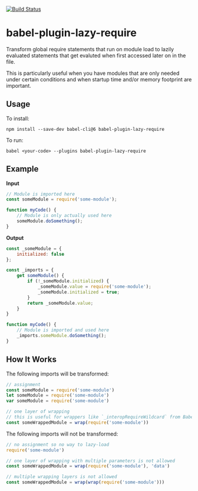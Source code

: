 [![Build Status](https://travis-ci.org/mhassan1/babel-plugin-lazy-require.svg?branch=master)](https://travis-ci.org/mhassan1/babel-plugin-lazy-require)
# babel-plugin-lazy-require

Transform global require statements that run on module load to lazily evaluated
statements that get evaluted when first accessed later on in the file.

This is particularly useful when you have modules that are only needed under
certain conditions and when startup time and/or memory footprint are important.

## Usage

To install:

```
npm install --save-dev babel-cli@6 babel-plugin-lazy-require
```

To run:

```
babel <your-code> --plugins babel-plugin-lazy-require
```

## Example

**Input**

```js
// Module is imported here
const someModule = require('some-module');

function myCode() { 
    // Module is only actually used here
    someModule.doSomething();
}
```

**Output**

```js
const _someModule = {
    initialized: false
};

const _imports = {
    get someModule() {
        if (!_someModule.initialized) {
            _someModule.value = require('some-module');
            _someModule.initialized = true;
        }
        return _someModule.value;
    }
}

function myCode() {
    // Module is imported and used here
    _imports.someModule.doSomething();
}
```

## How It Works

The following imports will be transformed:
```js
// assignment
const someModule = require('some-module')
let someModule = require('some-module')
var someModule = require('some-module')

// one layer of wrapping
// this is useful for wrappers like `_interopRequireWildcard` from Babel `preset-env`
const someWrappedModule = wrap(require('some-module'))
```

The following imports will not be transformed:
```js
// no assignment so no way to lazy-load
require('some-module')

// one layer of wrapping with multiple parameters is not allowed
const someWrappedModule = wrap(require('some-module'), 'data')

// multiple wrapping layers is not allowed
const someWrappedModule = wrap(wrap(require('some-module')))
```
